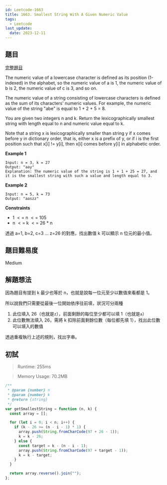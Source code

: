 ```yaml
---
id: Leetcode-1663
title: 1663. Smallest String With A Given Numeric Value
tags:
  - Leetcode
last_update:
  date: 2023-12-11
---
```


## 題目

[完整題目](https://leetcode.com/problems/smallest-string-with-a-given-numeric-value/)

The numeric value of a lowercase character is defined as its position (1-indexed) in the alphabet, so the numeric value of a is 1, the numeric value of b is 2, the numeric value of c is 3, and so on.

The numeric value of a string consisting of lowercase characters is defined as the sum of its characters' numeric values. For example, the numeric value of the string "abe" is equal to 1 + 2 + 5 = 8.

You are given two integers n and k. Return the lexicographically smallest string with length equal to n and numeric value equal to k.

Note that a string x is lexicographically smaller than string y if x comes before y in dictionary order, that is, either x is a prefix of y, or if i is the first position such that x[i] != y[i], then x[i] comes before y[i] in alphabetic order.

**Example 1**

```
Input: n = 3, k = 27
Output: "aay"
Explanation: The numeric value of the string is 1 + 1 + 25 = 27, and it is the smallest string with such a value and length equal to 3.
```

**Example 2**

```
Input: n = 5, k = 73
Output: "aaszz"
```

**Constraints**

- 1 $<=$ n $<=$ 105
- n $<=$ k $<=$ 26 \* n

透過 a=1, b=2, c=3 ... z=26 的對應，找出數值 k 可以顯示 n 位元的最小值。

## 題目難易度

Medium

## 解題想法

因為題目有提到 k 最少也等於 n，也就是說每一位元至少以數值來看都是 1。

所以說我們只需要從最後一位開始依序往前填，狀況可分兩種

1. 此位填入 26（也就是`z`），前面剩餘的每位至少都可以填 1（也就是`a`）
2. 此位數無法填入 26，需將 k 扣除前面剩餘位數（每位都先填 1），找出此位數可以填入的數值

透過重複執行上述的規則，找出字串。

## 初試

> Runtime: 255ms

> Memory Usage: 70.2MB

```javascript
/**
 * @param {number} n
 * @param {number} k
 * @return {string}
 */
var getSmallestString = function (n, k) {
  const array = [];

  for (let i = 0; i < n; i++) {
    if (k - 26 >= (n - i - 1) * 1) {
      array.push(String.fromCharCode(97 + 26 - 1));
      k = k - 26;
    } else {
      const target = k - (n - i - 1);
      array.push(String.fromCharCode(97 + target - 1));
      k = k - target;
    }
  }

  return array.reverse().join("");
};
```

